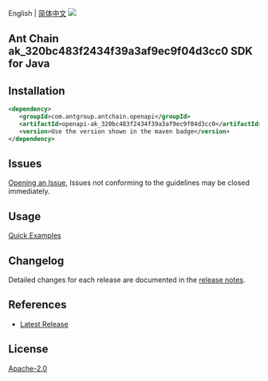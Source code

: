 English | [简体中文](README-CN.md)
![](https://aliyunsdk-pages.alicdn.com/icons/AlibabaCloud.svg)

## Ant Chain ak_320bc483f2434f39a3af9ec9f04d3cc0 SDK for Java

## Installation

```xml
<dependency>
   <groupId>com.antgroup.antchain.openapi</groupId>
   <artifactId>openapi-ak_320bc483f2434f39a3af9ec9f04d3cc0</artifactId>
   <version>Use the version shown in the maven badge</version>
</dependency>
```

## Issues
[Opening an Issue](https://github.com/alipay/antchain-openapi-prod-sdk/issues/new), Issues not conforming to the guidelines may be closed immediately.

## Usage
[Quick Examples](https://github.com/alipay/antchain-openapi-prod-sdk/blob/master/docs/0-Examples-EN.md#quick-examples)

## Changelog
Detailed changes for each release are documented in the [release notes](./ChangeLog.txt).

## References
* [Latest Release](https://github.com/alipay/antchain-openapi-prod-sdk/)

## License
[Apache-2.0](http://www.apache.org/licenses/LICENSE-2.0)
